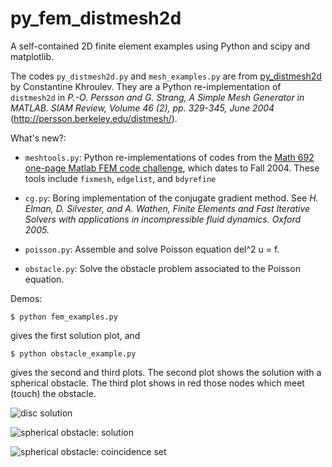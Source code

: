 py_fem_distmesh2d
=================

A self-contained 2D finite element examples using Python and scipy and matplotlib.

The codes `py_distmesh2d.py` and `mesh_examples.py` are from [py_distmesh2d](https://github.com/ckhroulev/py_distmesh2d) by Constantine Khroulev.  They are a Python re-implementation of `distmesh2d` in *P.-O. Persson and G. Strang, A Simple Mesh Generator in MATLAB. SIAM Review, Volume 46 (2), pp. 329-345, June 2004* (http://persson.berkeley.edu/distmesh/).

What's new?:

* `meshtools.py`: Python re-implementations of codes from the [Math 692 one-page Matlab FEM code challenge](http://www.dms.uaf.edu/~bueler/challenge.htm), which dates to Fall 2004.  These tools include `fixmesh`, `edgelist`, and `bdyrefine`

* `cg.py`: Boring implementation of the conjugate gradient method.  See *H. Elman, D. Silvester, and A. Wathen, Finite Elements and Fast Iterative Solvers with applications in incompressible fluid dynamics.  Oxford 2005.*

* `poisson.py`: Assemble and solve Poisson equation del^2 u = f.

* `obstacle.py`: Solve the obstacle problem associated to the Poisson equation.

Demos:

    $ python fem_examples.py

gives the first solution plot, and

    $ python obstacle_example.py

gives the second and third plots.  The second plot shows the solution with a spherical obstacle.  The third plot shows in red those nodes which meet (touch) the obstacle.

![disc solution](https://github.com/bueler/py_fem_distmesh2d/raw/master/ex_disc_soln.png)

![spherical obstacle: solution](https://github.com/bueler/py_fem_distmesh2d/raw/master/ex_obs_soln.png)

![spherical obstacle: coincidence set](https://github.com/bueler/py_fem_distmesh2d/raw/master/ex_obs_coincidence.png)
